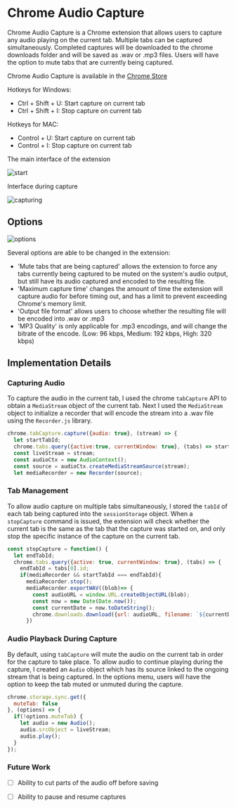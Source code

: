 # Chrome Audio Capture

Chrome Audio Capture is a Chrome extension that allows users to capture any audio playing on the current tab. Multiple tabs can be captured simultaneously. Completed captures will be downloaded to the chrome downloads folder and will be saved as .wav or .mp3 files. Users will have the option to mute tabs that are currently being captured.

Chrome Audio Capture is available in the [Chrome Store](https://chrome.google.com/webstore/detail/chrome-audio-capture/kfokdmfpdnokpmpbjhjbcabgligoelgp)

Hotkeys for Windows:
 - Ctrl + Shift + U: Start capture on current tab
 - Ctrl + Shift + I: Stop capture on current tab

Hotkeys for MAC:
 - Control + U: Start capture on current tab
 - Control + I: Stop capture on current tab

 The main interface of the extension

![start]

[start]: ./docs/main.png

Interface during capture

![capturing]

[capturing]: ./docs/capturing.png

## Options

![options]

[options]: ./docs/options.png

Several options are able to be changed in the extension:
- 'Mute tabs that are being captured' allows the extension to force any tabs currently being captured to be muted on the system's audio output, but still have its audio captured and encoded to the resulting file.
- 'Maximum capture time' changes the amount of time the extension will capture audio for before timing out, and has a limit to prevent exceeding Chrome's memory limit.
- 'Output file format' allows users to choose whether the resulting file will be encoded into .wav or .mp3
- 'MP3 Quality' is only applicable for .mp3 encodings, and will change the bitrate of the encode. (Low: 96 kbps, Medium: 192 kbps, High: 320 kbps)

## Implementation Details

### Capturing Audio
To capture the audio in the current tab, I used the chrome `tabCapture` API to obtain a `MediaStream` object of the current tab. Next I used the `MediaStream` object to initialize a recorder that will encode the stream into a .wav file using the `Recorder.js` library.

```javascript
chrome.tabCapture.capture({audio: true}, (stream) => {
  let startTabId;
  chrome.tabs.query({active:true, currentWindow: true}, (tabs) => startTabId = tabs[0].id)
  const liveStream = stream;
  const audioCtx = new AudioContext();
  const source = audioCtx.createMediaStreamSource(stream);
  let mediaRecorder = new Recorder(source);
```

### Tab Management
To allow audio capture on multiple tabs simultaneously, I stored the `tabId` of each tab being captured into the `sessionStorage` object. When a `stopCapture` command is issued, the extension will check whether the current tab is the same as the tab that the capture was started on, and only stop the specific instance of the capture on the current tab.

```javascript
const stopCapture = function() {
  let endTabId;
  chrome.tabs.query({active: true, currentWindow: true}, (tabs) => {
    endTabId = tabs[0].id;
    if(mediaRecorder && startTabId === endTabId){
      mediaRecorder.stop();
      mediaRecorder.exportWAV((blob)=> {
        const audioURL = window.URL.createObjectURL(blob);
        const now = new Date(Date.now());
        const currentDate = now.toDateString();
        chrome.downloads.download({url: audioURL, filename: `${currentDate.replace(/\s/g, "-")} Capture`})
      })
```

### Audio Playback During Capture
By default, using `tabCapture` will mute the audio on the current tab in order for the capture to take place. To allow audio to continue playing during the capture, I created an `Audio` object which has its source linked to the ongoing stream that is being captured. In the options menu, users will have the option to keep the tab muted or unmuted during the capture.

```javascript
chrome.storage.sync.get({
  muteTab: false
}, (options) => {
  if(!options.muteTab) {
    let audio = new Audio();
    audio.srcObject = liveStream;
    audio.play();
  }
});
```

### Future Work

- [ ] Ability to cut parts of the audio off before saving
- [ ] Ability to pause and resume captures


